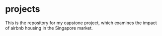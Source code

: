 # projects
This is the repository for my capstone project, which examines the impact of airbnb housing in the Singapore market.  
